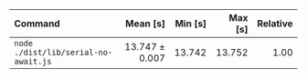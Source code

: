 | Command | Mean [s] | Min [s] | Max [s] | Relative |
|:---|---:|---:|---:|---:|
| `node ./dist/lib/serial-no-await.js` | 13.747 ± 0.007 | 13.742 | 13.752 | 1.00 |
